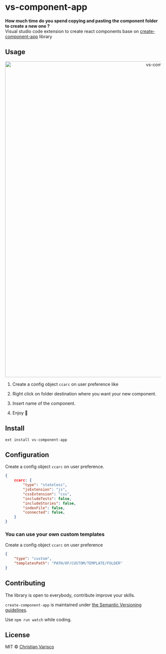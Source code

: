 # vs-component-app

**How much time do you spend copying and pasting the component folder to create a new one ?**<br />
Visual studio code extension to create react components base on [create-component-app](https://github.com/CVarisco/create-component-app) library<br />


## Usage

<p align="center">
  <img src="https://user-images.githubusercontent.com/7335613/28039065-44f14f88-65c1-11e7-98ef-ff4cf5dc6d18.gif" alt="vs-component-app" width="1024" />
</p>

1) Create a config object `ccarc` on user preference like

2) Right click on folder destination where you want your new component.
3) Insert name of the component.
4) Enjoy :taco:

## Install 

```
ext install vs-component-app
```

## Configuration
Create a config object `ccarc` on user preference.  
```json
{
    ccarc: {   
        "type": "stateless",
        "jsExtension": "js",
        "cssExtension": "css",
        "includeTests": false,
        "includeStories": false,
        "indexFile": false,
        "connected": false,
    }
}
```

### You can use your own custom templates

Create a config object `ccarc` on user preference

```json
{
    "type": "custom",
    "templatesPath": "PATH/OF/CUSTOM/TEMPLATE/FOLDER"
}
```

## Contributing
The library is open to everybody, contribute improve your skills.   

`create-component-app` is maintained under [the Semantic Versioning guidelines](http://semver.org/).

Use `npm run watch` while coding.

## License

MIT © [Christian Varisco](https://github.com/CVarisco)